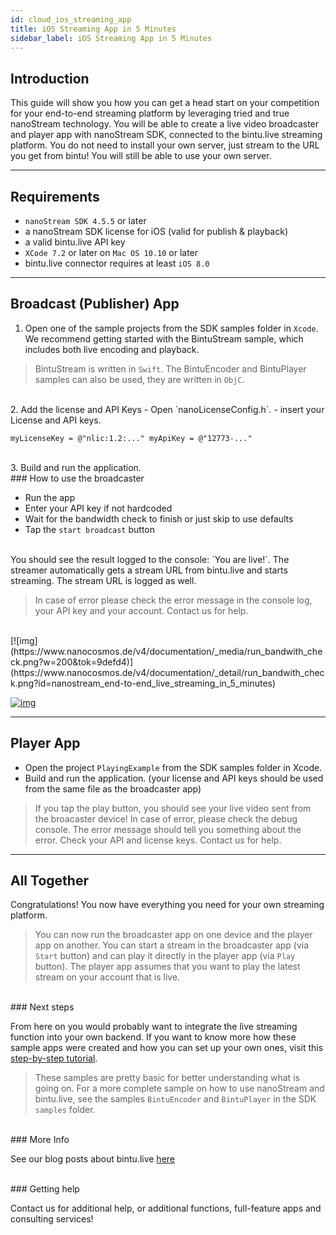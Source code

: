 ```yaml
---
id: cloud_ios_streaming_app
title: iOS Streaming App in 5 Minutes
sidebar_label: iOS Streaming App in 5 Minutes
---
```


## Introduction

This guide will show you how you can get a head start on your competition for your end-to-end streaming platform by leveraging tried and true nanoStream technology.
You will be able to create a live video broadcaster and player app with nanoStream SDK, connected to the bintu.live streaming platform. You do not need to install your own server, just stream to the URL you get from bintu! You will still be able to use your own server.

-----


## Requirements

- `nanoStream SDK 4.5.5` or later
- a nanoStream SDK license for iOS (valid for publish & playback)
- a valid bintu.live API key
- `XCode 7.2` or later on `Mac OS 10.10` or later
- bintu.live connector requires at least `iOS 8.0`

-----


## Broadcast (Publisher) App

1. Open one of the sample projects from the SDK samples folder in `Xcode`. We recommend getting started with the BintuStream sample, which includes both live encoding and playback. 

> BintuStream is written in `Swift`. The BintuEncoder and BintuPlayer samples can also be used, they are written in `ObjC`.

<br>
2. Add the license and API Keys
- Open `nanoLicenseConfig.h`.
- insert your License and API keys.

```
myLicenseKey = @"nlic:1.2:..." myApiKey = @"12773-..."
```

<br>
3.  Build and run the application.


<br>
### How to use the broadcaster

- Run the app
- Enter your API key if not hardcoded
- Wait for the bandwidth check to finish or just skip to use defaults
- Tap the `start broadcast` button

<br>
You should see the result logged to the console: `You are live!`. The streamer automatically gets a stream URL from bintu.live and starts streaming. The stream URL is logged as well.

> In case of error please check the error message in the console log, your API key and your account. Contact us for help.

<br>
[![img](https://www.nanocosmos.de/v4/documentation/_media/run_bandwith_check.png?w=200&tok=9defd4)](https://www.nanocosmos.de/v4/documentation/_detail/run_bandwith_check.png?id=nanostream_end-to-end_live_streaming_in_5_minutes)

[![img](https://www.nanocosmos.de/v4/documentation/_media/anzeige_bandwidth_in_stream.png?w=200&tok=a37d53)](https://www.nanocosmos.de/v4/documentation/_detail/anzeige_bandwidth_in_stream.png?id=nanostream_end-to-end_live_streaming_in_5_minutes)

-----


## Player App

- Open the project `PlayingExample` from the SDK samples folder in Xcode.
- Build and run the application. (your license and API keys should be used from the same file as the broadcaster app)

> If you tap the play button, you should see your live video sent from the broacaster device! In case of error, please check the debug console. The error message should tell you something about the error. Check your API and license keys. Contact us for help.

-----


## All Together

Congratulations! You now have everything you need for your own streaming platform.

> You can now run the broadcaster app on one device and the player app on another. You can start a stream in the broadcaster app (via `Start` button) and can play it directly in the player app (via `Play` button). The player app assumes that you want to play the latest stream on your account that is live.

<br>
### Next steps

From here on you would probably want to integrate the live streaming function into your own backend. If you want to know more how these sample apps were created and how you can set up your own ones, visit this [step-by-step tutorial](https://www.nanocosmos.de/v4/documentation/nanostream-sdk-bintu-ios-getting-started-tutorial).

> These samples are pretty basic for better understanding what is going on. For a more complete sample on how to use nanoStream and bintu.live, see the samples `BintuEncoder` and `BintuPlayer` in the SDK `samples` folder.

<br>
### More Info

See our blog posts about bintu.live [here](https://www.nanocosmos.de/blog/2016/07/live-streaming-with-bintu-live)

<br>
### Getting help

Contact us for additional help, or additional functions, full-feature apps and consulting services!